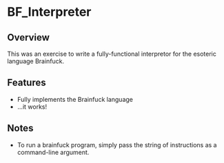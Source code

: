 BF_Interpreter
==============

Overview
--------
This was an exercise to write a fully-functional interpretor for the esoteric language Brainfuck. 

Features
--------
 * Fully implements the Brainfuck language
 * ...it works!

Notes
-----
 * To run a brainfuck program, simply pass the string of instructions as a command-line argument.
